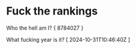 # Fuck the rankings

Who the hell am I?
{ 8784027 }

What fucking year is it?
[ 2024-10-31T10:46:40Z ]
